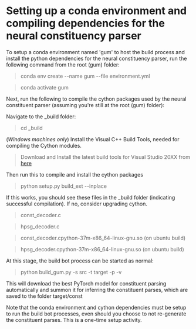 # Setting up a conda environment and compiling dependencies for the neural constituency parser

To setup a conda environment named 'gum' to host the build process and install the python dependencies for the neural constituency parser, run the following command from the root (gum) folder:

> conda env create --name gum --file environment.yml

> conda activate gum

Next, run the following to compile the cython packages used by the neural constituent parser (assuming you're still at the root (gum) folder):
 
Navigate to the _build folder:
> cd _build

(*Windows machines only*) Install the Visual C++ Build Tools, needed for compiling the Cython modules.
> Download and Install the latest build tools for Visual Studio 20XX from [here](https://visualstudio.microsoft.com/downloads/#build-tools-for-visual-studio-2019)

Then run this to compile and install the cython packages
>  python setup.py build_ext --inplace

If this works, you should see these files in the _build folder (indicating successful compilation). If no, consider upgrading cython. 
> const_decoder.c 

> hpsg_decoder.c

> const_decoder.cpython-37m-x86_64-linux-gnu.so (on ubuntu build)

> hpsg_decoder.cpython-37m-x86_64-linux-gnu.so (on ubuntu build)

At this stage, the build bot process can be started as normal:
> python build_gum.py -s src -t target -p -v

This will download the best PyTorch model for constituent parsing automatically and summon it for inferring the constituent parses, which are saved to the folder target/const 

Note that the conda environment and cython dependencies must be setup to run the build bot processes, even should you choose to not re-generate the constituent parses. This is a one-time setup activity. 
